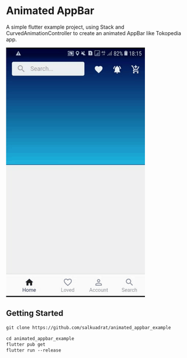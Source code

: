# Animated AppBar

A simple flutter example project, using Stack and CurvedAnimationController to create an animated AppBar like Tokopedia app.

![](example.gif)

## Getting Started

```
git clone https://github.com/salkuadrat/animated_appbar_example
```

```
cd animated_appbar_example
flutter pub get
flutter run --release
```